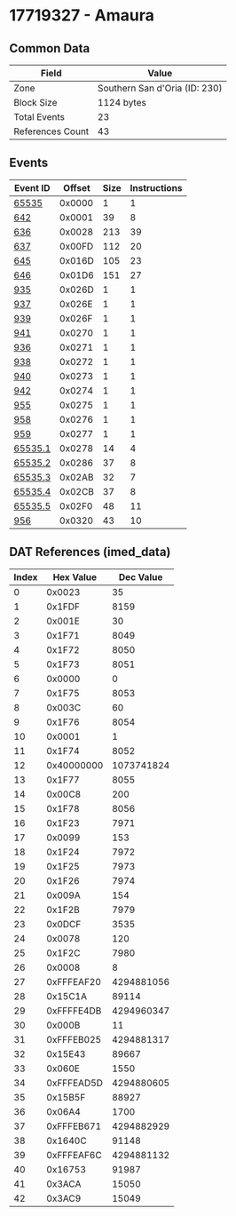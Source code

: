 # 17719327 - Amaura

## Common Data

| Field            | Value                         |
|------------------|-------------------------------|
| Zone             | Southern San d'Oria (ID: 230) |
| Block Size       | 1124 bytes                    |
| Total Events     | 23                            |
| References Count | 43                            |

## Events

| Event ID                | Offset   |   Size |   Instructions |
|-------------------------|----------|--------|----------------|
| [65535](./65535.md)     | 0x0000   |      1 |              1 |
| [642](./642.md)         | 0x0001   |     39 |              8 |
| [636](./636.md)         | 0x0028   |    213 |             39 |
| [637](./637.md)         | 0x00FD   |    112 |             20 |
| [645](./645.md)         | 0x016D   |    105 |             23 |
| [646](./646.md)         | 0x01D6   |    151 |             27 |
| [935](./935.md)         | 0x026D   |      1 |              1 |
| [937](./937.md)         | 0x026E   |      1 |              1 |
| [939](./939.md)         | 0x026F   |      1 |              1 |
| [941](./941.md)         | 0x0270   |      1 |              1 |
| [936](./936.md)         | 0x0271   |      1 |              1 |
| [938](./938.md)         | 0x0272   |      1 |              1 |
| [940](./940.md)         | 0x0273   |      1 |              1 |
| [942](./942.md)         | 0x0274   |      1 |              1 |
| [955](./955.md)         | 0x0275   |      1 |              1 |
| [958](./958.md)         | 0x0276   |      1 |              1 |
| [959](./959.md)         | 0x0277   |      1 |              1 |
| [65535.1](./65535.1.md) | 0x0278   |     14 |              4 |
| [65535.2](./65535.2.md) | 0x0286   |     37 |              8 |
| [65535.3](./65535.3.md) | 0x02AB   |     32 |              7 |
| [65535.4](./65535.4.md) | 0x02CB   |     37 |              8 |
| [65535.5](./65535.5.md) | 0x02F0   |     48 |             11 |
| [956](./956.md)         | 0x0320   |     43 |             10 |

## DAT References (imed_data)

|   Index | Hex Value   |   Dec Value |
|---------|-------------|-------------|
|       0 | 0x0023      |          35 |
|       1 | 0x1FDF      |        8159 |
|       2 | 0x001E      |          30 |
|       3 | 0x1F71      |        8049 |
|       4 | 0x1F72      |        8050 |
|       5 | 0x1F73      |        8051 |
|       6 | 0x0000      |           0 |
|       7 | 0x1F75      |        8053 |
|       8 | 0x003C      |          60 |
|       9 | 0x1F76      |        8054 |
|      10 | 0x0001      |           1 |
|      11 | 0x1F74      |        8052 |
|      12 | 0x40000000  |  1073741824 |
|      13 | 0x1F77      |        8055 |
|      14 | 0x00C8      |         200 |
|      15 | 0x1F78      |        8056 |
|      16 | 0x1F23      |        7971 |
|      17 | 0x0099      |         153 |
|      18 | 0x1F24      |        7972 |
|      19 | 0x1F25      |        7973 |
|      20 | 0x1F26      |        7974 |
|      21 | 0x009A      |         154 |
|      22 | 0x1F2B      |        7979 |
|      23 | 0x0DCF      |        3535 |
|      24 | 0x0078      |         120 |
|      25 | 0x1F2C      |        7980 |
|      26 | 0x0008      |           8 |
|      27 | 0xFFFEAF20  |  4294881056 |
|      28 | 0x15C1A     |       89114 |
|      29 | 0xFFFFE4DB  |  4294960347 |
|      30 | 0x000B      |          11 |
|      31 | 0xFFFEB025  |  4294881317 |
|      32 | 0x15E43     |       89667 |
|      33 | 0x060E      |        1550 |
|      34 | 0xFFFEAD5D  |  4294880605 |
|      35 | 0x15B5F     |       88927 |
|      36 | 0x06A4      |        1700 |
|      37 | 0xFFFEB671  |  4294882929 |
|      38 | 0x1640C     |       91148 |
|      39 | 0xFFFEAF6C  |  4294881132 |
|      40 | 0x16753     |       91987 |
|      41 | 0x3ACA      |       15050 |
|      42 | 0x3AC9      |       15049 |

